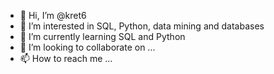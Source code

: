 - 👋 Hi, I’m @kret6
- 👀 I’m interested in SQL, Python, data mining and databases
- 🌱 I’m currently learning SQL and Python
- 💞️ I’m looking to collaborate on ...
- 📫 How to reach me ...

<!---
kret6/kret6 is a ✨ special ✨ repository because its `README.md` (this file) appears on your GitHub profile.
You can click the Preview link to take a look at your changes.
--->
